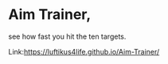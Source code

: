 # Aim Trainer,
see how fast you hit the ten targets.

Link:https://luftikus4life.github.io/Aim-Trainer/

